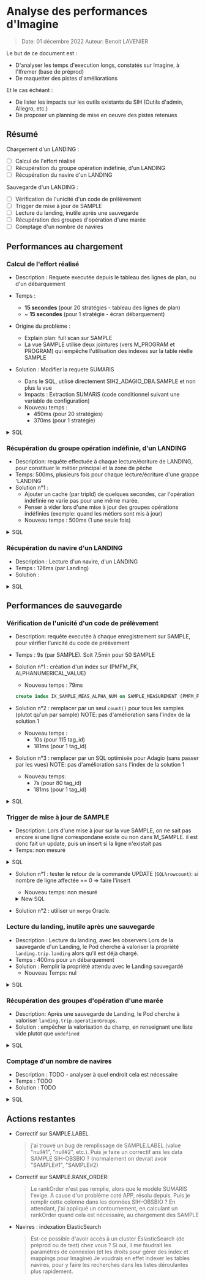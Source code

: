 # Analyse des performances d'Imagine

> Date: 01 décembre 2022
> Auteur: Benoit LAVENIER

Le but de ce document est :
- D'analyser les temps d'execution longs, constatés sur Imagine, à l'Ifremer (base de préprod) 
- De maquetter des pistes d'améliorations

Et le cas échéant :
- De lister les impacts sur les outils existants du SIH (Outils d'admin, Allegro, etc.)
- De proposer un planning de mise en oeuvre des pistes retenues 

## Résumé

Chargement d'un LANDING :

- [ ] Calcul de l'effort réalisé
- [ ] Récupération du groupe opération indéfinie, d'un LANDING
- [ ] Récupération du navire d'un LANDING

Sauvegarde d'un LANDING :

- [ ] Vérification de l'unicité d'un code de prélèvement
- [ ] Trigger de mise à jour de SAMPLE
- [ ] Lecture du landing, inutile après une sauvegarde
- [ ] Récupération des groupes d'opération d'une marée
- [ ] Comptage d'un nombre de navires

## Performances au chargement

### Calcul de l'effort réalisé
- Description  : Requete executée depuis le tableau des lignes de plan, ou d'un débarquement 
- Temps : 
  - **15 secondes** (pour 20 stratégies - tableau des lignes de plan)  
  - ~ **15 secondes** (pour 1 stratégie - écran débarquement)
- Origine du problème :
  - Explain plan: full scan sur SAMPLE 
  - La vue SAMPLE utilise deux jointures (vers M_PROGRAM et PROGRAM) qui empêche l'utilisation des indexes sur la table réelle SAMPLE  
 
- Solution : Modifier la requete SUMARiS 
  - Dans le SQL, utilisé directement SIH2_ADAGIO_DBA.SAMPLE et non plus la vue
  - Impacts : Extraction SUMARiS (code conditionnel suivant une variable de configuration) 
  - Nouveau temps : 
    - 450ms (pour 20 stratégies)
    - 370ms (pour 1 stratégie)
  
<details>
    <summary>SQL</summary>
```sql
SELECT DISTINCT
    UPPER('SM') "RECORD_TYPE",
    ST.PROJECT "PROJECT",
    ST.STRATEGY "STRATEGY",
    APP.START_DATE "START_DATE",
    APP.END_DATE "END_DATE",
    APP.ACQUISITION_NUMBER "EXPECTED_EFFORT",
    count(distinct SM.ID) "REALIZED_EFFORT",
    count(distinct L.ID) "LANDING_COUNT",
    ST.PROGRAM_ID "PROGRAM_ID",
    ST.STRATEGY_ID "STRATEGY_ID"
FROM
    EXT_ST_956997758 ST
        LEFT OUTER JOIN APPLIED_STRATEGY APS ON APS.STRATEGY_FK = ST.STRATEGY_ID
        LEFT OUTER JOIN APPLIED_PERIOD APP ON APP.APPLIED_STRATEGY_FK = APS.ID
        LEFT OUTER JOIN LANDING L ON L.PROGRAM_FK = ST.PROGRAM_ID
        AND L.LANDING_DATE_TIME >= APP.START_DATE
        AND L.LANDING_DATE_TIME < APP.END_DATE + INTERVAL '1' DAY
        AND EXISTS (
                                             SELECT 1 FROM LANDING_MEASUREMENT LM
                                             WHERE LM.LANDING_FK = L.ID
                                               AND LM.PMFM_FK = 2867
                                               AND LM.ALPHANUMERICAL_VALUE = ST.STRATEGY
                                         )
        LEFT OUTER JOIN TRIP FT ON FT.ID = L.TRIP_FK
        LEFT OUTER JOIN OPERATION O ON O.TRIP_FK = FT.ID
        LEFT OUTER JOIN SAMPLE S ON S.OPERATION_FK = O.ID
        LEFT OUTER JOIN SAMPLE_MEASUREMENT SM ON SM.SAMPLE_FK = S.ID AND SM.PMFM_FK = 1435
GROUP BY
    ST.PROJECT, ST.STRATEGY,
    APP.START_DATE, APP.END_DATE, APP.ACQUISITION_NUMBER,
    ST.PROGRAM_ID, ST.STRATEGY_ID;
```
</details>


### Récupération du groupe opération indéfinie, d'un LANDING

- Description: requête effectuée à chaque lecture/écriture de LANDING, pour constituer le métier principal et la zone de pêche
- Temps: 500ms, plusieurs fois pour chaque lecture/écriture d'une grappe 'LANDING
- Solution n°1 :
  - Ajouter un cache (par tripId) de quelques secondes, car l'opération indéfinie ne varie pas pour une même marée.
  - Penser à vider lors d'une mise à jour des groupes opérations indéfinies (exemple: quand les métiers sont mis à jour)
  - Nouveau temps : 500ms (1 une seule fois)

<details>
<summary>SQL</summary>
```sql
select min(operation0_.id) as col_0_0_ from sih2_adagio_dba_sumaris_map.operation operation0_ inner join sih2_adagio_dba_sumaris_map.trip trip1_ on operation0_.trip_fk=trip1_.id where trip1_.id=? and operation0_.start_date_time=trip1_.departure_date_time and operation0_.end_date_time=trip1_.return_date_time
```
</details>


### Récupération du navire d'un LANDING

- Description : Lecture d'un navire, d'un LANDING
- Temps : 126ms (par Landing)
- Solution :

<details>
    <summary>SQL</summary>
```sql
select *
from (select distinct vesselfeat0_.id                       as id1_126_0_,
                      vessel1_.id                           as id1_125_1_,
                      vesselregi2_.id                       as id1_131_2_,
                      vesselfeat0_.administrative_power     as administrative_pow2_126_0_,
                      vesselfeat0_.auxiliary_power          as auxiliary_power3_126_0_,
                      vesselfeat0_.base_port_location_fk    as base_port_locatio20_126_0_,
                      vesselfeat0_.comments                 as comments4_126_0_,
                      vesselfeat0_.construction_year        as construction_year5_126_0_,
                      vesselfeat0_.control_date             as control_date6_126_0_,
                      vesselfeat0_.creation_date            as creation_date7_126_0_,
                      vesselfeat0_.end_date                 as end_date8_126_0_,
                      vesselfeat0_.exterior_marking         as exterior_marking9_126_0_,
                      vesselfeat0_.gross_tonnage_grt        as gross_tonnage_grt10_126_0_,
                      vesselfeat0_.gross_tonnage_gt         as gross_tonnage_gt11_126_0_,
                      vesselfeat0_.hull_material_qv_fk      as hull_material_qv_21_126_0_,
                      vesselfeat0_.ircs                     as ircs12_126_0_,
                      vesselfeat0_.length_over_all          as length_over_all13_126_0_,
                      vesselfeat0_.name                     as name14_126_0_,
                      vesselfeat0_.qualification_comments   as qualification_com15_126_0_,
                      vesselfeat0_.qualification_date       as qualification_dat16_126_0_,
                      vesselfeat0_.quality_flag_fk          as quality_flag_fk22_126_0_,
                      vesselfeat0_.recorder_department_fk   as recorder_departme23_126_0_,
                      vesselfeat0_.recorder_person_fk       as recorder_person_f24_126_0_,
                      vesselfeat0_.start_date               as start_date17_126_0_,
                      vesselfeat0_.update_date              as update_date18_126_0_,
                      vesselfeat0_.validation_date          as validation_date19_126_0_,
                      vesselfeat0_.vessel_fk                as vessel_fk25_126_0_,
                      vessel1_.comments                     as comments2_125_1_,
                      vessel1_.control_date                 as control_date3_125_1_,
                      vessel1_.creation_date                as creation_date4_125_1_,
                      vessel1_.program_fk                   as program_fk9_125_1_,
                      vessel1_.qualification_comments       as qualification_comm5_125_1_,
                      vessel1_.qualification_date           as qualification_date6_125_1_,
                      vessel1_.quality_flag_fk              as quality_flag_fk10_125_1_,
                      vessel1_.recorder_department_fk       as recorder_departme11_125_1_,
                      vessel1_.recorder_person_fk           as recorder_person_f12_125_1_,
                      vessel1_.status_fk                    as status_fk13_125_1_,
                      vessel1_.update_date                  as update_date7_125_1_,
                      vessel1_.validation_date              as validation_date8_125_1_,
                      vessel1_.vessel_type_fk               as vessel_type_fk14_125_1_,
                      vesselregi2_.end_date                 as end_date2_131_2_,
                      vesselregi2_.int_registration_code    as int_registration_c3_131_2_,
                      vesselregi2_.quality_flag_fk          as quality_flag_fk7_131_2_,
                      vesselregi2_.rank_order               as rank_order4_131_2_,
                      vesselregi2_.registration_code        as registration_code5_131_2_,
                      vesselregi2_.registration_location_fk as registration_locat8_131_2_,
                      vesselregi2_.start_date               as start_date6_131_2_,
                      vesselregi2_.vessel_fk                as vessel_fk9_131_2_
      from sih2_adagio_dba_sumaris_map.vessel_features vesselfeat0_
               inner join sih2_adagio_dba_sumaris_map.vessel vessel1_ on vesselfeat0_.vessel_fk = vessel1_.id
               left outer join sih2_adagio_dba_sumaris_map.vessel_registration_period vesselregi2_
                               on vessel1_.id = vesselregi2_.vessel_fk
      where vesselfeat0_.vessel_fk = ?
        and nvl(vesselfeat0_.end_date, date'2100-01-01') >= ?
        and nvl(vesselregi2_.end_date, date'2100-01-01') >= ?
      order by vesselfeat0_.start_date desc)
where rownum <= ?;
```
</details>


## Performances de sauvegarde

### Vérification de l'unicité d'un code de prélèvement
- Description: requête executée à chaque enregistrement sur SAMPLE, pour vérifier l'unicité du code de préèvement
- Temps : 9s (par SAMPLE). Soit 7.5min pour 50 SAMPLE
- Solution n°1 : création d'un index sur (PMFM_FK, ALPHANUMERICAL_VALUE)
  - Nouveau temps : 79ms
  ```sql
  create index IX_SAMPLE_MEAS_ALPHA_NUM on SAMPLE_MEASUREMENT (PMFM_FK, ALPHANUMERICAL_VALUE); 
  ```

- Solution n°2 : remplacer par un seul `count()` pour tous les samples (plutot qu'un par sample)
  NOTE: pas d'amélioration sans l'index de la solution 1
  - Nouveau temps : 
    - 10s (pour 115 tag_id)
    - 181ms (pour 1 tag_id)
  
- Solution n°3 : remplacer par un SQL optimisée pour Adagio (sans passer par les vues)
  NOTE: pas d'amélioration sans l'index de la solution 1 
  - Nouveau temps: 
    - 7s (pour 80 tag_id)
    - 181ms (pour 1 tag_id)

<details>
  <summary>SQL</summary>
  ```sql
  select sample0_.id                     as id1_92_,
         sample0_.batch_fk               as batch_fk15_92_,
         sample0_.comments               as comments2_92_,
         sample0_.control_date           as control_date3_92_,
         sample0_.creation_date          as creation_date4_92_,
         sample0_.hash                   as hash5_92_,
         sample0_.individual_count       as individual_count6_92_,
         sample0_.label                  as label7_92_,
         sample0_.landing_fk             as landing_fk16_92_,
         sample0_.matrix_fk              as matrix_fk17_92_,
         sample0_.operation_fk           as operation_fk18_92_,
         sample0_.parent_sample_fk       as parent_sample_fk19_92_,
         sample0_.program_fk             as program_fk20_92_,
         sample0_.qualification_comments as qualification_comm8_92_,
         sample0_.qualification_date     as qualification_date9_92_,
         sample0_.quality_flag_fk        as quality_flag_fk21_92_,
         sample0_.rank_order             as rank_order10_92_,
         sample0_.recorder_department_fk as recorder_departme22_92_,
         sample0_.recorder_person_fk     as recorder_person_f23_92_,
         sample0_.reference_taxon_fk     as reference_taxon_f24_92_,
         sample0_.sample_date            as sample_date11_92_,
         sample0_.sample_size            as sample_size12_92_,
         sample0_.size_unit_fk           as size_unit_fk25_92_,
         sample0_.taxon_group_fk         as taxon_group_fk26_92_,
         sample0_.update_date            as update_date13_92_,
         sample0_.validation_date        as validation_date14_92_
  from sih2_adagio_dba_sumaris_map.sample sample0_
           inner join sih2_adagio_dba_sumaris_map.sample_measurement measuremen1_ on sample0_.id = measuremen1_.sample_fk
  where measuremen1_.pmfm_fk = 1435
    and measuremen1_.alphanumerical_value = '22PLEUPLA002-0330'
  order by sample0_.rank_order asc;
  ```
</details>


### Trigger de mise à jour de SAMPLE

- Description: Lors d'une mise à jour sur la vue SAMPLE, on ne sait pas encore si une ligne correspondane existe ou non dans M_SAMPLE.
  il est donc fait un update, puis un insert si la ligne n'existait pas
- Temps: non mesuré

<details>
  <summary>SQL</summary>

  ```oraclesqlplus 
   --- (...)
   
   -- M_SAMPLE update if row exists
    update M_SAMPLE MS set MS.HASH=:new.HASH, MS.RANK_ORDER=:new.RANK_ORDER, MS.LANDING_FK=:new.LANDING_FK
    where MS.ID = :new.ID;
    -- M_SAMPLE insert if row not exists
    insert into M_SAMPLE (ID, HASH, RANK_ORDER, LANDING_FK)
    select S.ID, :new.HASH, :new.RANK_ORDER, :new.LANDING_FK from SIH2_ADAGIO_DBA.SAMPLE S where S.ID = :new.ID and not exists (select * from M_SAMPLE MS where  MS.ID = :new.ID);
    
    --- (...)
   ```  
</details>

- Solution n°1 : tester le retour de la commande UPDATE (`SQL%rowcount`): si nombre de ligne affectée == 0 => faire l'insert
  - Nouveau temps: non mesuré

  <details>
    <summary>New SQL</summary>

    ```sql 
      -- M_SAMPLE update if row exists
      update M_SAMPLE MS set MS.HASH=:new.HASH, MS.RANK_ORDER=:new.RANK_ORDER, MS.LANDING_FK=:new.LANDING_FK
      where MS.ID = :new.ID;
      -- M_SAMPLE insert if row not exists
      if (SQL%ROWCOUNT = 0) then
          insert into M_SAMPLE (ID, HASH, RANK_ORDER, LANDING_FK)
          values (:new.ID, :new.HASH, :new.RANK_ORDER, :new.LANDING_FK);
      end if;
    ```  
  </details>

- Solution n°2 : utiliser un `merge` Oracle.


### Lecture du landing, inutile après une sauvegarde

- Description : Lecture du landing, avec les observers
  Lors de la sauvegarde d'un Landing, le Pod cherche à valoriser la propriété `landing.trip.landing` alors qu'il est déjà chargé.
- Temps : 400ms pour un débarquement
- Solution : Remplir la propriété attendu avec le Landing sauvegardé
  - Nouveau Temps: nul

<details>
  <summary>SQL</summary>

  ```sql
  select landing0_.id                     as id1_28_0_,
         landing0_.comments               as comments2_28_0_,
         landing0_.control_date           as control_date3_28_0_,
         landing0_.creation_date          as creation_date4_28_0_,
         landing0_.landing_date_time      as landing_date_time5_28_0_,
         landing0_.landing_location_fk    as landing_location_11_28_0_,
         landing0_.observed_location_fk   as observed_location12_28_0_,
         landing0_.program_fk             as program_fk13_28_0_,
         landing0_.qualification_comments as qualification_comm6_28_0_,
         landing0_.qualification_date     as qualification_date7_28_0_,
         landing0_.quality_flag_fk        as quality_flag_fk14_28_0_,
         landing0_.rank_order             as rank_order8_28_0_,
         landing0_.recorder_department_fk as recorder_departme15_28_0_,
         landing0_.recorder_person_fk     as recorder_person_f16_28_0_,
         landing0_.trip_fk                as trip_fk17_28_0_,
         landing0_.update_date            as update_date9_28_0_,
         landing0_.validation_date        as validation_date10_28_0_,
         landing0_.vessel_fk              as vessel_fk18_28_0_,
         location1_.id                    as id1_31_1_,
         location1_.bathymetry            as bathymetry2_31_1_,
         location1_.comments              as comments3_31_1_,
         location1_.creation_date         as creation_date4_31_1_,
         location1_.daylight_saving_time  as daylight_saving_ti5_31_1_,
         location1_.description           as description6_31_1_,
         location1_.label                 as label7_31_1_,
         location1_.location_level_fk     as location_level_fk11_31_1_,
         location1_.name                  as name8_31_1_,
         location1_.status_fk             as status_fk12_31_1_,
         location1_.update_date           as update_date9_31_1_,
         location1_.ut_format             as ut_format10_31_1_,
         location1_.validity_status_fk    as validity_status_f13_31_1_,
         observers2_.landing_fk           as landing_fk1_29_2_,
         person3_.id                      as person_fk2_29_2_,
         person3_.id                      as id1_58_3_,
         person3_.avatar_fk               as avatar_fk11_58_3_,
         person3_.creation_date           as creation_date2_58_3_,
         person3_.department_fk           as department_fk12_58_3_,
         person3_.email                   as email3_58_3_,
         person3_.email_md5               as email_md4_58_3_,
         person3_.first_name              as first_name5_58_3_,
         person3_.last_name               as last_name6_58_3_,
         person3_.pubkey                  as pubkey7_58_3_,
         person3_.status_fk               as status_fk13_58_3_,
         person3_.update_date             as update_date8_58_3_,
         person3_.username                as username9_58_3_,
         person3_.username_extranet       as username_extranet10_58_3_,
         userprofil4_.person_fk           as person_fk1_59_4_,
         userprofil5_.id                  as user_profile_fk2_59_4_,
         userprofil5_.id                  as id1_121_5_,
         userprofil5_.creation_date       as creation_date2_121_5_,
         userprofil5_.label               as label3_121_5_,
         userprofil5_.name                as name4_121_5_,
         userprofil5_.status_fk           as status_fk6_121_5_,
         userprofil5_.update_date         as update_date5_121_5_
  from sih2_adagio_dba_sumaris_map.landing landing0_
         inner join sih2_adagio_dba_sumaris_map.location location1_ on landing0_.landing_location_fk = location1_.id
         left outer join sih2_adagio_dba_sumaris_map.landing2observer_person observers2_
                         on landing0_.id = observers2_.landing_fk
         left outer join sih2_adagio_dba_sumaris_map.person person3_ on observers2_.person_fk = person3_.id
         left outer join sih2_adagio_dba_sumaris_map.person2user_profile userprofil4_
                         on person3_.id = userprofil4_.person_fk
         left outer join sih2_adagio_dba_sumaris_map.user_profile userprofil5_
                         on userprofil4_.user_profile_fk = userprofil5_.id
  where landing0_.id = ?
  ```
</details>

### Récupération des groupes d'opération d'une marée
- Description: Après une sauvegarde de Landing, le Pod cherche à valoriser `landing.trip.operationGroups`.
- Solution : empêcher la valorisation du champ, en renseignant une liste vide plutot que `undefined`

<details>
    <summary>SQL</summary>

```sql
select operation0_.id as id1_47_, operation0_.comments as comments2_47_, operation0_.control_date as control_date3_47_, operation0_.end_date_time as end_date_time4_47_, operation0_.fishing_end_date_time as fishing_end_date_t5_47_, operation0_.fishing_start_date_time as fishing_start_date6_47_, operation0_.has_catch as has_catch7_47_, operation0_.metier_fk as metier_fk13_47_, operation0_.operation_fk as operation_fk14_47_, operation0_.physical_gear_fk as physical_gear_fk15_47_, operation0_.qualification_comments as qualification_comm8_47_, operation0_.qualification_date as qualification_date9_47_, operation0_.quality_flag_fk as quality_flag_fk16_47_, operation0_.rank_order_on_period as rank_order_on_per10_47_, operation0_.recorder_department_fk as recorder_departme17_47_, operation0_.start_date_time as start_date_time11_47_, operation0_.trip_fk as trip_fk18_47_, operation0_.update_date as update_date12_47_ from sih2_adagio_dba_sumaris_map.operation operation0_ cross join sih2_adagio_dba_sumaris_map.trip trip1_ where operation0_.trip_fk=trip1_.id and operation0_.trip_fk=? and operation0_.start_date_time<>trip1_.departure_date_time order by operation0_.rank_order_on_period asc
```
</details>

### Comptage d'un nombre de navires

- Description : TODO - analyser à quel endroit cela est nécessaire
- Temps : TODO 
- Solution : TODO

<details>
  <summary>SQL</summary>

  ```sql
  select count(vesselfeat0_.id) as col_0_0_
  from sih2_adagio_dba_sumaris_map.vessel_features vesselfeat0_
         left outer join sih2_adagio_dba_sumaris_map.vessel vessel1_ on vesselfeat0_.vessel_fk = vessel1_.id
         left outer join sih2_adagio_dba_sumaris_map.vessel_registration_period vesselregi2_
                         on vessel1_.id = vesselregi2_.vessel_fk
  where vesselfeat0_.vessel_fk = ?
    and nvl(vesselfeat0_.end_date, date '2100-01-01') >= ?
    and nvl(vesselregi2_.end_date, date '2100-01-01') >= ?
  ```  
</details>


## Actions restantes 

- Correctif sur SAMPLE.LABEL
  > j'ai trouvé un bug de remplissage de SAMPLE.LABEL (value "null#1", "null#2", etc.). Puis je faire un correctif ans les data SAMPLE SIH-OBSBIO ? 
  > (normalement on devrait avoir "SAMPLE#1", "SAMPLE#2)

- Correctif sur SAMPLE.RANK_ORDER: 
  > Le rankOrder n'est pas remplie, alors que le modèle SUMARIS l'exige. A cause d'un problème coté APP, résolu depuis. 
  > Puis je remplir cette colonne dans les données SIH-OBSBIO ?
  > En attendant, j'ai appliqué un contournement, en calculant un rankOrder quand cela est nécessaire, au chargement des SAMPLE

- Navires : indexation ElasticSearch
  > Est-ce possible d'avoir accès à un cluster EslasticSearch (de préprod ou de test) chez vous ?
  > Si oui, il me faudrait les paramètres de connexion (et les droits pour gérer des index et mappings pour Imagine) 
  > Je voudrais en effet indexer les tables navires, pour y faire les recherches dans les listes déroulantes plus rapidement. 
